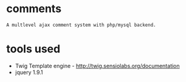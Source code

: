 comments
===========
    A multlevel ajax comment system with php/mysql backend.
	
 
tools used
==========
 - Twig Template engine - http://twig.sensiolabs.org/documentation
 - jquery 1.9.1


 
    
 